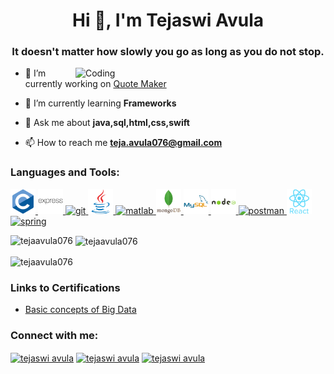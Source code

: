 <h1 align="center">Hi 👋, I'm Tejaswi Avula</h1>
<h3 align="center">It doesn't matter how slowly you go as long as you do not stop.</h3>

<img align="right" alt="Coding" width="400" src="https://cdn.dribbble.com/users/2704414/screenshots/7466903/selfportrait.gif">


- 🔭 I’m currently working on [Quote Maker](https://github.com/Maruthi158/QuoteMaker.git)

- 🌱 I’m currently learning **Frameworks**

- 💬 Ask me about **java,sql,html,css,swift**

- 📫 How to reach me **teja.avula076@gmail.com**

<h3 align="left">Languages and Tools:</h3>
<p align="left"> <a href="https://www.cprogramming.com/" target="_blank" rel="noreferrer"> <img src="https://raw.githubusercontent.com/devicons/devicon/master/icons/c/c-original.svg" alt="c" width="40" height="40"/> </a> <a href="https://expressjs.com" target="_blank" rel="noreferrer"> <img src="https://raw.githubusercontent.com/devicons/devicon/master/icons/express/express-original-wordmark.svg" alt="express" width="40" height="40"/> </a> <a href="https://git-scm.com/" target="_blank" rel="noreferrer"> <img src="https://www.vectorlogo.zone/logos/git-scm/git-scm-icon.svg" alt="git" width="40" height="40"/> </a> <a href="https://www.java.com" target="_blank" rel="noreferrer"> <img src="https://raw.githubusercontent.com/devicons/devicon/master/icons/java/java-original.svg" alt="java" width="40" height="40"/> </a> <a href="https://www.mathworks.com/" target="_blank" rel="noreferrer"> <img src="https://upload.wikimedia.org/wikipedia/commons/2/21/Matlab_Logo.png" alt="matlab" width="40" height="40"/> </a> <a href="https://www.mongodb.com/" target="_blank" rel="noreferrer"> <img src="https://raw.githubusercontent.com/devicons/devicon/master/icons/mongodb/mongodb-original-wordmark.svg" alt="mongodb" width="40" height="40"/> </a> <a href="https://www.mysql.com/" target="_blank" rel="noreferrer"> <img src="https://raw.githubusercontent.com/devicons/devicon/master/icons/mysql/mysql-original-wordmark.svg" alt="mysql" width="40" height="40"/> </a> <a href="https://nodejs.org" target="_blank" rel="noreferrer"> <img src="https://raw.githubusercontent.com/devicons/devicon/master/icons/nodejs/nodejs-original-wordmark.svg" alt="nodejs" width="40" height="40"/> </a> <a href="https://postman.com" target="_blank" rel="noreferrer"> <img src="https://www.vectorlogo.zone/logos/getpostman/getpostman-icon.svg" alt="postman" width="40" height="40"/> </a> <a href="https://reactjs.org/" target="_blank" rel="noreferrer"> <img src="https://raw.githubusercontent.com/devicons/devicon/master/icons/react/react-original-wordmark.svg" alt="react" width="40" height="40"/> </a> <a href="https://spring.io/" target="_blank" rel="noreferrer"> <img src="https://www.vectorlogo.zone/logos/springio/springio-icon.svg" alt="spring" width="40" height="40"/> </a> </p>


<p><img align="left" src="https://github-readme-stats.vercel.app/api/top-langs?username=tejaavula076&show_icons=true&locale=en&layout=compact" alt="tejaavula076" /></p>


<p>&nbsp;<img align="center" src="https://github-readme-stats.vercel.app/api?username=tejaavula076&show_icons=true&locale=en" alt="tejaavula076" /></p>


<p><img align="center" src="https://github-readme-streak-stats.herokuapp.com/?user=tejaavula076&" alt="tejaavula076" /></p>

### Links to Certifications
- [Basic concepts of Big Data](https://www.credly.com/earner/earned/badge/47ed300a-c07c-439a-890b-746be2f8ea33)

  
<h3 align="left">Connect with me:</h3>
<p align="left">
<a href="https://linkedin.com/in/tejaswi avula" target="blank"><img align="center" src="https://raw.githubusercontent.com/rahuldkjain/github-profile-readme-generator/master/src/images/icons/Social/linked-in-alt.svg" alt="tejaswi avula" height="30" width="40" /></a>
<a href="https://kaggle.com/tejaswi avula" target="blank"><img align="center" src="https://raw.githubusercontent.com/rahuldkjain/github-profile-readme-generator/master/src/images/icons/Social/kaggle.svg" alt="tejaswi avula" height="30" width="40" /></a>
<a href="https://www.hackerrank.com/tejaswi avula" target="blank"><img align="center" src="https://raw.githubusercontent.com/rahuldkjain/github-profile-readme-generator/master/src/images/icons/Social/hackerrank.svg" alt="tejaswi avula" height="30" width="40" /></a>
</p>

